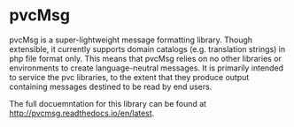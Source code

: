 # pvcMsg

pvcMsg is a super-lightweight message formatting library.  Though extensible, it currently supports domain catalogs 
(e.g. translation strings) in php file format only.  This means that pvcMsg relies on no other libraries or 
environments to create language-neutral messages.  It is primarily intended to service the pvc libraries, to the 
extent that they produce output containing messages destined to be read by end users.

The full docuemntation for this library can be found at http://pvcmsg.readthedocs.io/en/latest.



